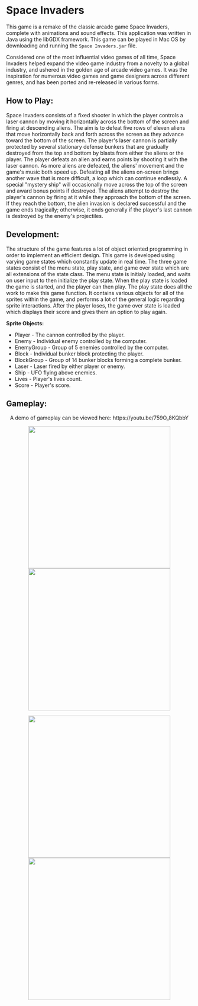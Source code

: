 # Space Invaders

This game is a remake of the classic arcade game Space Invaders, complete with animations and sound effects. This application was written in Java using the libGDX framework. This game can be played in Mac OS by downloading and running the `Space Invaders.jar` file.

Considered one of the most influential video games of all time, Space Invaders helped expand the video game industry from a novelty to a global industry, and ushered in the golden age of arcade video games. It was the inspiration for numerous video games and game designers across different genres, and has been ported and re-released in various forms.

## How to Play:

Space Invaders consists of a fixed shooter in which the player controls a laser cannon by moving it horizontally across the bottom of the screen and firing at descending aliens. The aim is to defeat five rows of eleven aliens that move horizontally back and forth across the screen as they advance toward the bottom of the screen. The player's laser cannon is partially protected by several stationary defense bunkers that are gradually destroyed from the top and bottom by blasts from either the aliens or the player. The player defeats an alien and earns points by shooting it with the laser cannon. As more aliens are defeated, the aliens' movement and the game's music both speed up. Defeating all the aliens on-screen brings another wave that is more difficult, a loop which can continue endlessly. A special "mystery ship" will occasionally move across the top of the screen and award bonus points if destroyed. The aliens attempt to destroy the player's cannon by firing at it while they approach the bottom of the screen. If they reach the bottom, the alien invasion is declared successful and the game ends tragically; otherwise, it ends generally if the player's last cannon is destroyed by the enemy's projectiles.

## Development:

The structure of the game features a lot of object oriented programming in order to implement an efficient design. This game is developed using varying game states which constantly update in real time. The three game states consist of the menu state, play state, and game over state which are all extensions of the state class. The menu state is initialy loaded, and waits on user input to then initialize the play state. When the play state is loaded the game is started, and the player can then play. The play state does all the work to make this game function. It contains various objects for all of the sprites within the game, and performs a lot of the general logic regarding sprite interactions. After the player loses, the game over state is loaded which displays their score and gives them an option to play again.

<b>Sprite Objects:</b>
* Player - The cannon controlled by the player.
* Enemy - Individual enemy controlled by the computer.
* EnemyGroup - Group of 5 enemies controlled by the computer.
* Block - Individual bunker block protecting the player.
* BlockGroup - Group of 14 bunker blocks forming a complete bunker.
* Laser - Laser fired by either player or enemy.
* Ship - UFO flying above enemies.
* Lives - Player's lives count.
* Score - Player's score.

## Gameplay:

<p align="center">
    A demo of gameplay can be viewed here: https://youtu.be/759O_8KQbbY
</p>

<p align="center">
  <img src="https://i.imgur.com/q7lmhSU.jpg" width="384" height="384">
  <img src="https://i.imgur.com/TNpaDxA.jpg" width="384" height="384">
</p>

<p align="center">
  <img src="https://i.imgur.com/o9DjaaD.jpg" width="384" height="384">
  <img src="https://i.imgur.com/9428r2F.jpg" width="384" height="384">
</p>
